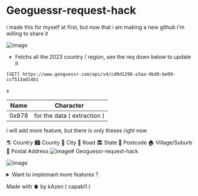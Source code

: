 # Geoguessr-request-hack
i made this for myself at first, but now that i am making a new github i'm willing to share it

![image](https://github.com/capabl1/Geoguessr-request-hack/assets/137743238/7ce323af-82b8-45bc-baf5-8ed26a368d6f)
- Fetchs all the  2023 country / region, see the req down below to update it
  
``` 
[GET] https://www.geoguessr.com/api/v4/cd0d1298-a3aa-4bd0-be09-ccf513ad14b1
```


x

| Name     | Character |
| ---      | ---       |
| 0x978    | for the data ( extraction )        |





i will add more feature, but there is only theses right now

🌎 Country
🏙️ County
🏡 City
🚦 Road
🏛️ State
🧬 Postcode
🏠 Village/Suburb
📮 Postal Address
![image](https://github.com/capabl1/Geoguessr-request-hack/assets/137743238/90ce6c34-779f-453e-bdd8-0e405d16ef94)# Geoguessr-request-hack






![image](https://github.com/capabl1/Geoguessr-request-hack/assets/137743238/cdf7bf01-53fd-47e2-9967-39cd9b3f7843)
<details>

<summary>Want to implemant more features ? </summary>

# it can also fetch the latitude and longtitude, meaning that you can do alot of things with it, an exemple

( have alot more infos but busy to add them, can make it to open a streetview with google with only the L and l)

</details>



Made with 🫀 by kAzen ( capabl1 )
